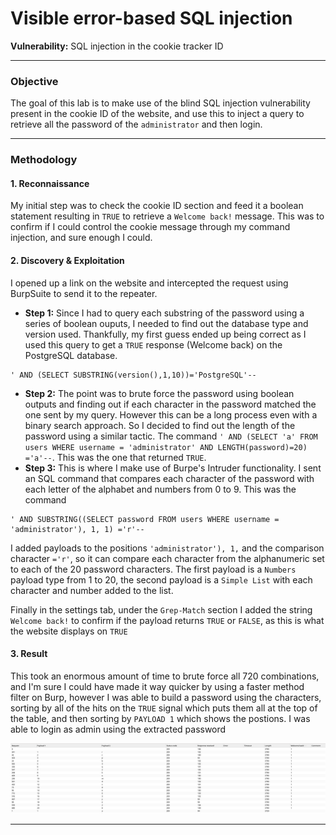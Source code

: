 # Visible error-based SQL injection

**Vulnerability:** SQL injection in the cookie tracker ID

---

### Objective
The goal of this lab is to make use of the blind SQL injection vulnerability present in the cookie ID of the website, and use this to inject a query to retrieve all the password of the `administrator` and then login.

---

### Methodology

#### 1. Reconnaissance
My initial step was to check the cookie ID section and feed it a boolean statement resulting in `TRUE` to retrieve a `Welcome back!` message. This was to confirm if I could control the cookie message through my command injection, and sure enough I could.

#### 2. Discovery & Exploitation
I opened up a link on the website and intercepted the request using BurpSuite to send it to the repeater.

*   **Step 1:** Since I had to query each substring of the password using a series of boolean ouputs, I needed to find out the database type and version used. 
Thankfully, my first guess ended up being correct as I used this query to get a `TRUE` response (Welcome back) on the PostgreSQL database.

```
' AND (SELECT SUBSTRING(version(),1,10))='PostgreSQL'--
```

*   **Step 2:** The point was to brute force the password using boolean outputs and finding out if each character in the password matched the one sent by my query. However this can be a long process even with a binary search approach. So I decided to find out the length of the password using a similar tactic. The command `' AND (SELECT 'a' FROM users WHERE username = 'administrator' AND LENGTH(password)=20) ='a'--`. This was the one that returned `TRUE`.
*   **Step 3:** This is where I make use of Burpe's Intruder functionality. I sent an SQL command that compares each character of the password with each letter of the alphabet and numbers from 0 to 9. This was the command
```
' AND SUBSTRING((SELECT password FROM users WHERE username = 'administrator'), 1, 1) ='r'--
```
I added payloads to the positions `'administrator'), 1,` and the comparison character `='r'`, so it can compare each character from the alphanumeric set to each of the 20 password characters. The first payload is a `Numbers` payload type from 1 to 20, the second payload is a `Simple List` with each character and number added to the list. 

Finally in the settings tab, under the `Grep-Match` section I added the string `Welcome back!` to confirm if the payload returns `TRUE` or `FALSE`, as this is what the website displays on `TRUE`

#### 3. Result
This took an enormous amount of time to brute force all 720 combinations, and I'm sure I could have made it way quicker by using a faster method filter on Burp, however I was able to build a password using the characters, sorting by all of the hits on the `TRUE` signal which puts them all at the top of the table, and then sorting by `PAYLOAD 1` which shows the postions.
I was able to login as admin using the extracted password

![Screenshot of the table](img/brute_force.png)

---


